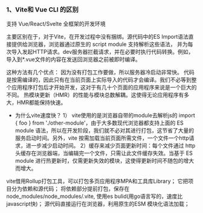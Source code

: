 

### 1、Vite和 Vue CLI 的区别

支持 Vue/React/Svelte 全框架的开发环境

主要区别在于，对于Vite，在开发过程中没有捆绑。源代码中的ES Import语法直接提供给浏览器，浏览器通过原生的 script module 支持解析这些语法，
并为每次导入发起HTTP请求。dev服务器拦截请求，并在必要时执行代码转换。例如，导入到*.vue文件的内容在发送回浏览器之前被即时编译。

这种方法有几个优点：
  因为没有打包工作要做，所以服务器冷启动非常快。
  代码是按需编译的，因此只有在当前页面上实际导入的代码才会编译。我们不必等到整个应用程序打包后才开始开发，这对于有几十个页面的应用程序来说是一个巨大的不同。
  热模块更新（HMR）的性能与模块总数解耦。这使得无论应用程序有多大，HMR都能保持快速。


- 为什么vite速度快？
  1） vite使用的是浏览器自带的module去解析js的 import { foo } from './other-module'，由于大多数现代浏览器都支持上面的 ES module 语法，所以在开发阶段，我们就不必对其进行打包，这节省了大量的服务启动时间。另外，vite 按需加载当前页面所需文件，一个文件一个http请求，进一步减少启动时间。
  2）缓存来减少页面更新时间：每个文件通过 http 头缓存在浏览器端，当编辑完一个文件，只需让此文件缓存失效。当基于 ES module 进行热更新时，仅需更新失效的模块，这使得更新时间不随包的增大而增大。

vite借用Rollup打包工具，可以打包多页应用程序MPA和工具库Library；
它把项目分为依赖和源代码；
将依赖部分提前打包，保存在node_modules/node_modules/.vite, 使用es bulid(用go语言写的，速度比javascript快)；
源代码直接运行在浏览器，利用原生的ESM 模块化语法加载；
  